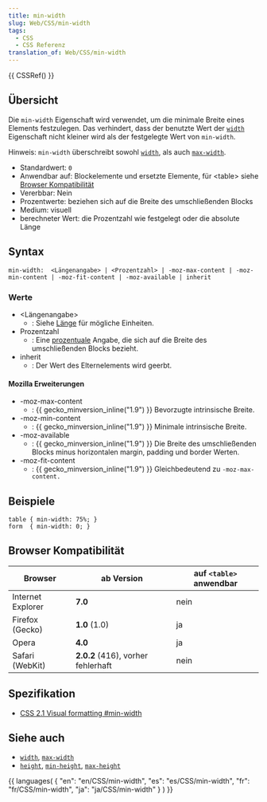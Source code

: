 ```yaml
---
title: min-width
slug: Web/CSS/min-width
tags:
  - CSS
  - CSS Referenz
translation_of: Web/CSS/min-width
---
```

{{ CSSRef() }}

## Übersicht

Die `min-width` Eigenschaft wird verwendet, um die minimale Breite eines Elements festzulegen. Das verhindert, dass der benutzte Wert der [`width`](/de/CSS/width "de/CSS/width") Eigenschaft nicht kleiner wird als der festgelegte Wert von `min-width`.

Hinweis: `min-width` überschreibt sowohl [`width`](/de/CSS/width "de/CSS/width"), als auch [`max-width`](/de/CSS/max-width "de/CSS/max-width").

- Standardwert: `0`
- Anwendbar auf: Blockelemente und ersetzte Elemente, für \<table> siehe [Browser Kompatibilität](/de/CSS/min-width#Browser_Kompatibilit.c3.a4t "de/CSS/min-width#Browser_Kompatibilit.c3.a4t")
- Vererbbar: Nein
- Prozentwerte: beziehen sich auf die Breite des umschließenden Blocks
- Medium: visuell
- berechneter Wert: die Prozentzahl wie festgelegt oder die absolute Länge

## Syntax

    min-width:  <Längenangabe> | <Prozentzahl> | -moz-max-content | -moz-min-content | -moz-fit-content | -moz-available | inherit

### Werte

- \<Längenangabe>
  - : Siehe [Länge](/de/CSS/Einheiten#L.c3.a4ngen "de/CSS/Einheiten#L.c3.a4ngen") für mögliche Einheiten.
- Prozentzahl
  - : Eine [prozentuale](/de/CSS/Einheiten#Prozent "de/CSS/Einheiten#Prozent") Angabe, die sich auf die Breite des umschließenden Blocks bezieht.
- inherit
  - : Der Wert des Elternelements wird geerbt.

#### Mozilla Erweiterungen

- \-moz-max-content
  - : {{ gecko_minversion_inline("1.9") }} Bevorzugte intrinsische Breite.
- \-moz-min-content
  - : {{ gecko_minversion_inline("1.9") }} Minimale intrinsische Breite.
- \-moz-available
  - : {{ gecko_minversion_inline("1.9") }} Die Breite des umschließenden Blocks minus horizontalen margin, padding und border Werten.
- \-moz-fit-content
  - : {{ gecko_minversion_inline("1.9") }} Gleichbedeutend zu `-moz-max-content.`

## Beispiele

    table { min-width: 75%; }
    form  { min-width: 0; }

## Browser Kompatibilität

| Browser           | ab Version                         | auf `<table>` anwendbar |
| ----------------- | ---------------------------------- | ----------------------- |
| Internet Explorer | **7.0**                            | nein                    |
| Firefox (Gecko)   | **1.0** (1.0)                      | ja                      |
| Opera             | **4.0**                            | ja                      |
| Safari (WebKit)   | **2.0.2** (416), vorher fehlerhaft | nein                    |

## Spezifikation

- [CSS 2.1 Visual formatting #min-width](http://www.w3.org/TR/CSS21/visudet.html#min-max-widths)

## Siehe auch

- [`width`](/de/CSS/width "de/CSS/width"), [`max-width`](/de/CSS/max-width "de/CSS/max-width")
- [`height`](/de/CSS/height "de/CSS/height"), [`min-height`](/de/CSS/min-height "de/CSS/min-height"), [`max-height`](/de/CSS/max-height "de/CSS/max-height")

{{ languages( { "en": "en/CSS/min-width", "es": "es/CSS/min-width", "fr": "fr/CSS/min-width", "ja": "ja/CSS/min-width" } ) }}
